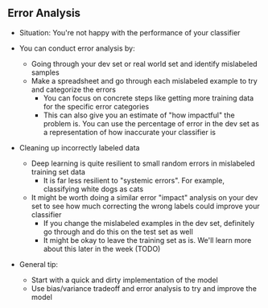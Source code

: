 ## Error Analysis

* Situation: You're not happy with the performance of your classifier
* You can conduct error analysis by:
  * Going through your dev set or real world set and identify mislabeled samples
  * Make a spreadsheet and go through each mislabeled example to try and categorize the errors
    * You can focus on concrete steps like getting more training data for the specific error categories
    * This can also give you an estimate of "how impactful" the problem is. You can use the percentage of error in the dev set as a representation of how inaccurate your classifier is

* Cleaning up incorrectly labeled data
  * Deep learning is quite resilient to small random errors in mislabeled training set data
    * It is far less resilient to "systemic errors". For example, classifying white dogs as cats
  * It might be worth doing a similar error "impact" analysis on your dev set to see how much correcting the wrong labels could improve your classifier
    * If you change the mislabeled examples in the dev set, definitely go through and do this on the test set as well
    * It might be okay to leave the training set as is. We'll learn more about this later in the week (TODO)
* General tip:
  * Start with a quick and dirty implementation of the model
  * Use bias/variance tradeoff and error analysis to try and improve the model